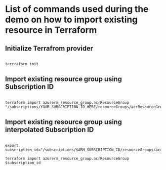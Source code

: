 # List of commands used during the demo on how to import existing resource in Terraform

## Initialize Terrafrom provider

```terrafrom

terrraform init

```

## Import existing resource group using Subscription ID

```terrafrom

terraform import azurerm_resource_group.acrResourceGroup "/subscriptions/YOUR_SUBSCRIPTION_ID_HERE/resourceGroups/acrResourceGroup"

```

## Import existing resource group using interpolated Subscription ID

```terrafrom

export subscription_id="/subscriptions/$ARM_SUBSCRIPTION_ID/resourceGroups/acrResourceGroup"

terraform import azurerm_resource_group.acrResourceGroup $subscription_id

```